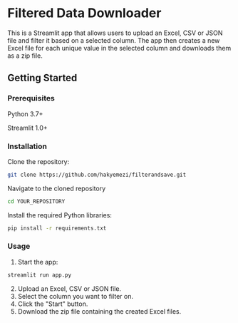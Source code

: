 # Filtered Data Downloader


This is a Streamlit app that allows users to upload an Excel, CSV or JSON file and filter it based on a selected column. The app then creates a new Excel file for each unique value in the selected column and downloads them as a zip file.


## Getting Started

### Prerequisites
Python 3.7+

Streamlit 1.0+

### Installation
Clone the repository:
```sh
git clone https://github.com/hakyemezi/filterandsave.git
```
Navigate to the cloned repository
```sh
cd YOUR_REPOSITORY
```
Install the required Python libraries:
```sh
pip install -r requirements.txt
```
### Usage
1.	Start the app:
```sh
streamlit run app.py
```
2.	Upload an Excel, CSV or JSON file.
3.	Select the column you want to filter on.
4.	Click the "Start" button.
5.	Download the zip file containing the created Excel files.
